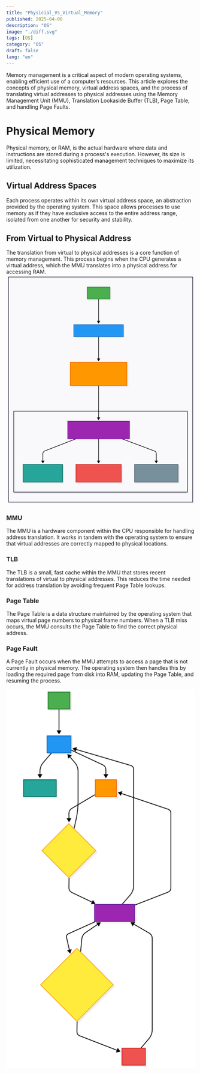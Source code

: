 ```yaml
---
title: "Physicial_Vs_Virtual_Memory"
published: 2025-04-08
description: "OS"
image: "./diff.svg"
tags: [OS]
category: "OS"
draft: false
lang: "en"
---
```


Memory management is a critical aspect of modern operating systems, enabling efficient use of a computer’s resources. This article explores the concepts of physical memory, virtual address spaces, and the process of translating virtual addresses to physical addresses using the Memory Management Unit (MMU), Translation Lookaside Buffer (TLB), Page Table, and handling Page Faults.

# Physical Memory

Physical memory, or RAM, is the actual hardware where data and instructions are stored during a process's execution. However, its size is limited, necessitating sophisticated management techniques to maximize its utilization.

## Virtual Address Spaces

Each process operates within its own virtual address space, an abstraction provided by the operating system. This space allows processes to use memory as if they have exclusive access to the entire address range, isolated from one another for security and stability.

## From Virtual to Physical Address

The translation from virtual to physical addresses is a core function of memory management. This process begins when the CPU generates a virtual address, which the MMU translates into a physical address for accessing RAM.
![virtualMemory](./virtualMemory.svg)

### MMU

The MMU is a hardware component within the CPU responsible for handling address translation. It works in tandem with the operating system to ensure that virtual addresses are correctly mapped to physical locations.

### TLB

The TLB is a small, fast cache within the MMU that stores recent translations of virtual to physical addresses. This reduces the time needed for address translation by avoiding frequent Page Table lookups.

### Page Table

The Page Table is a data structure maintained by the operating system that maps virtual page numbers to physical frame numbers. When a TLB miss occurs, the MMU consults the Page Table to find the correct physical address.

### Page Fault

A Page Fault occurs when the MMU attempts to access a page that is not currently in physical memory. The operating system then handles this by loading the required page from disk into RAM, updating the Page Table, and resuming the process.

![FromVirtualToHard](./fromVirtToHard.svg)
